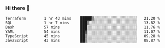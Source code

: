 ### Hi there 👋


<!--START_SECTION:waka-->

```text
Terraform        1 hr 43 mins    █████▒░░░░░░░░░░░░░░░░░░░   21.20 %
SQL              1 hr 7 mins     ███▒░░░░░░░░░░░░░░░░░░░░░   13.82 %
Bash             57 mins         ███░░░░░░░░░░░░░░░░░░░░░░   11.76 %
YAML             54 mins         ██▓░░░░░░░░░░░░░░░░░░░░░░   11.07 %
TypeScript       45 mins         ██▒░░░░░░░░░░░░░░░░░░░░░░   09.28 %
JavaScript       43 mins         ██▒░░░░░░░░░░░░░░░░░░░░░░   08.87 %
```

<!--END_SECTION:waka-->

<!--
**ssrahul96/ssrahul96** is a ✨ _special_ ✨ repository because its `README.md` (this file) appears on your GitHub profile.

Here are some ideas to get you started:

- 🔭 I’m currently working on ...
- 🌱 I’m currently learning ...
- 👯 I’m looking to collaborate on ...
- 🤔 I’m looking for help with ...
- 💬 Ask me about ...
- 📫 How to reach me: ...
- 😄 Pronouns: ...
- ⚡ Fun fact: ...
-->
